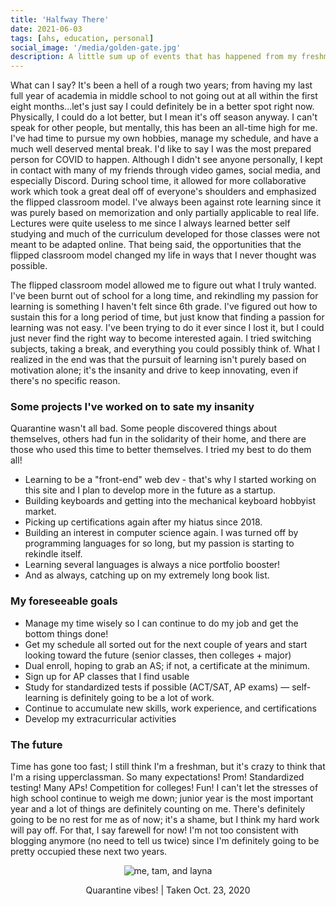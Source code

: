 ```yaml
---
title: 'Halfway There'
date: 2021-06-03
tags: [ahs, education, personal]
social_image: '/media/golden-gate.jpg'
description: A little sum up of events that has happened from my freshman year of high school to the start of my junior year.
---
```

What can I say? It's been a hell of a rough two years; from having my last full year of academia in middle school to not going out at all within the first eight months...let's just say I could definitely be in a better spot right now. Physically, I could do a lot better, but I mean it's off season anyway. I can't speak for other people, but mentally, this has been an all-time high for me. I've had time to pursue my own hobbies, manage my schedule, and have a much well deserved mental break. I'd like to say I was the most prepared person for COVID to happen. Although I didn't see anyone personally, I kept in contact with many of my friends through video games, social media, and especially Discord. During school time, it allowed for more collaborative work which took a great deal off of everyone's shoulders and emphasized the flipped classroom model. I've always been against rote learning since it was purely based on memorization and only partially applicable to real life. Lectures were quite useless to me since I always learned better self studying and much of the curriculum developed for those classes were not meant to be adapted online. That being said, the opportunities that the flipped classroom model changed my life in ways that I never thought was possible.


The flipped classroom model allowed me to figure out what I truly wanted. I've been burnt out of school for a long time, and rekindling my passion for learning is something I haven't felt since 6th grade. I've figured out how to sustain this for a long period of time, but just know that finding a passion for learning was not easy. I've been trying to do it ever since I lost it, but I could just never find the right way to become interested again. I tried switching subjects, taking a break, and everything you could possibly think of. What I realized in the end was that the pursuit of learning isn't purely based on motivation alone; it's the insanity and drive to keep innovating, even if there's no specific reason.


### Some projects I've worked on to sate my insanity
Quarantine wasn't all bad. Some people discovered things about themselves, others had fun in the solidarity of their home, and there are those who used this time to better themselves. I tried my best to do them all!
* Learning to be a "front-end" web dev - that's why I started working on this site and I plan to develop more in the future as a startup.
* Building keyboards and getting into the mechanical keyboard hobbyist market.
* Picking up certifications again after my hiatus since 2018.
* Building an interest in computer science again. I was turned off by programming languages for so long, but my passion is starting to rekindle itself.
* Learning several languages is always a nice portfolio booster!
* And as always, catching up on my extremely long book list.


### My foreseeable goals
* Manage my time wisely so I can continue to do my job and get the bottom things done!
* Get my schedule all sorted out for the next couple of years and start looking toward the future (senior classes, then colleges + major)
* Dual enroll, hoping to grab an AS; if not, a certificate at the minimum.
* Sign up for AP classes that I find usable
* Study for standardized tests if possible (ACT/SAT, AP exams) — self-learning is definitely going to be a lot of work.
* Continue to accumulate new skills, work experience, and certifications
* Develop my extracurricular activities


### The future
Time has gone too fast; I still think I'm a freshman, but it's crazy to think that I'm a rising upperclassman. So many expectations! Prom! Standardized testing! Many APs! Competition for colleges! Fun! I can't let the stresses of high school continue to weigh me down; junior year is the most important year and a lot of things are definitely counting on me. There's definitely going to be no rest for me as of now; it's a shame, but I think my hard work will pay off. For that, I say farewell for now! I'm not too consistent with blogging anymore (no need to tell us twice) since I'm definitely going to be pretty occupied these next two years.


<p align="center">
  <img src="/media/blogimg/120701292-865f4c00-c467-11eb-91db-6d2cc6298849.png" alt="me, tam, and layna"/>
</p>

<p align="center">Quarantine vibes! | Taken Oct. 23, 2020</p>
